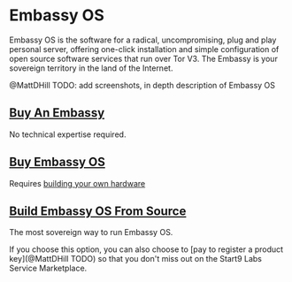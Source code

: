 # Embassy OS

Embassy OS is the software for a radical, uncompromising, plug and play personal server, offering one-click installation and simple configuration of open source software services that run over Tor V3. The Embassy is your sovereign territory in the land of the Internet.

@MattDHill TODO: add screenshots, in depth description of Embassy OS

## [Buy An Embassy](https://start9labs.com/)
No technical expertise required.

## [Buy Embassy OS](https://images.start9labs.com/)
Requires [building your own hardware](https://docs.start9labs.com/getting-started/diy.html)

## [Build Embassy OS From Source](https://github.com/Start9Labs/embassy-os/blob/master/CONTRIBUTING.md#building-the-image)
The most sovereign way to run Embassy OS.

If you choose this option, you can also choose to [pay to register a product key](@MattDHill TODO) so that you don't miss out on the Start9 Labs Service Marketplace.
